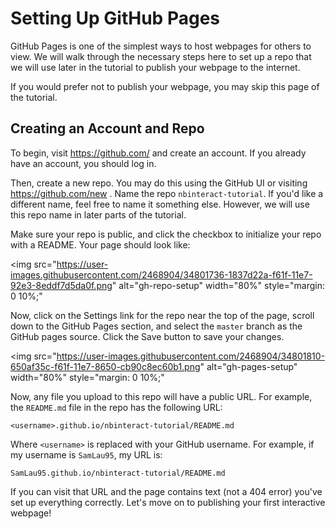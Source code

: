 # Setting Up GitHub Pages

GitHub Pages is one of the simplest ways to host webpages for others to view.
We will walk through the necessary steps here to set up a repo that we will use
later in the tutorial to publish your webpage to the internet.

If you would prefer not to publish your webpage, you may skip this page of the
tutorial.

## Creating an Account and Repo

To begin, visit https://github.com/ and create an account. If you already have
an account, you should log in.

Then, create a new repo. You may do this using the GitHub UI or visiting
https://github.com/new . Name the repo `nbinteract-tutorial`. If you'd like a
different name, feel free to name it something else. However, we will use this
repo name in later parts of the tutorial.

Make sure your repo is public, and click the checkbox to initialize your repo
with a README. Your page should look like:

<img src="https://user-images.githubusercontent.com/2468904/34801736-1837d22a-f61f-11e7-92e3-8eddf7d5da0f.png"
  alt="gh-repo-setup"
  width="80%"
  style="margin: 0 10%;"
>

Now, click on the Settings link for the repo near the top of the page, scroll
down to the GitHub Pages section, and select the `master` branch as the GitHub
pages source. Click the Save button to save your changes.

<img src="https://user-images.githubusercontent.com/2468904/34801810-650af35c-f61f-11e7-8650-cb90c8ec60b1.png"
  alt="gh-pages-setup"
  width="80%"
  style="margin: 0 10%;"
>

Now, any file you upload to this repo will have a public URL. For example, the
`README.md` file in the repo has the following URL:

```
<username>.github.io/nbinteract-tutorial/README.md
```

Where `<username>` is replaced with your GitHub username. For example, if my
username is `SamLau95`, my URL is:

```
SamLau95.github.io/nbinteract-tutorial/README.md
```

If you can visit that URL and the page contains text (not a 404 error) you've
set up everything correctly. Let's move on to publishing your first interactive
webpage!
